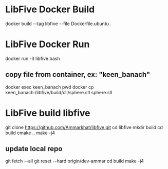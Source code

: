 # LibFive Docker Build
docker build --tag libfive --file Dockerfile.ubuntu .

# LibFive Docker Run
docker run -it libfive bash

## copy file from container, ex: "keen_banach"
docker exec keen_banach pwd
docker cp keen_banach:/libfive/build/cli/sphere.stl sphere.stl

# LibFive build libfive
git clone https://github.com/Ammarkhat/libfive.git
cd libfive
mkdir build
cd build
cmake ..
make -j4

## update local repo
git fetch --all
git reset --hard origin/dev-ammar
cd build
make -j4